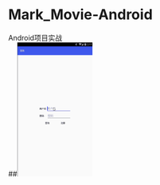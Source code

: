 # Mark_Movie-Android
Android项目实战  <br/>
##<img src="https://github.com/hokitlee/Mark_Movie-Android/blob/master/git/mark.gif" width="30%" height="30%" />


